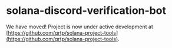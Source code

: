 # solana-discord-verification-bot

We have moved! Project is now under active development at [https://github.com/qrtp/solana-project-tools](https://github.com/qrtp/solana-project-tools).